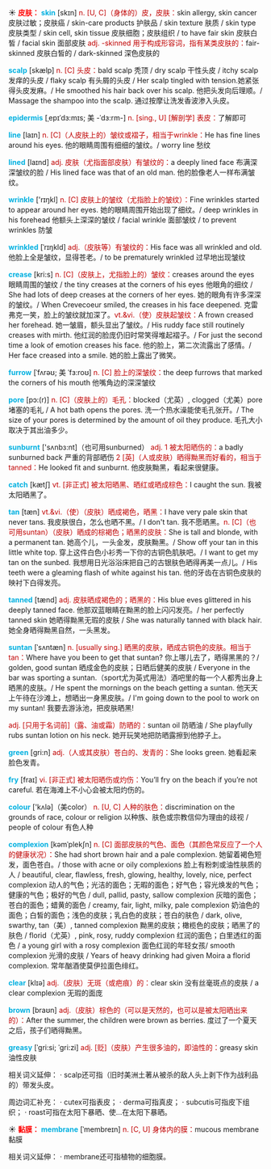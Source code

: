 ☀ <font color="red">**皮肤：**</font>
<font color="sky blue">**skin**</font> [skɪn] 
<font color="#c00000">n. [U, C]（身体的）皮，皮肤：</font>skin allergy, skin cancer 皮肤过敏；皮肤癌 / skin-care products 护肤品 / skin texture 肤质 / skin type 皮肤类型 / skin cell, skin tissue 皮肤细胞；皮肤组织 / to have fair skin 皮肤白皙 / facial skin 面部皮肤 <font color="#c00000">adj. -skinned 用于构成形容词，指有某类皮肤的：</font>fair-skinned 皮肤白皙的 / dark-skinned 深色皮肤的
     
<font color="sky blue">**scalp**</font> [skælp]
<font color="#c00000">n. [C] 头皮：</font>bald scalp 秃顶 / dry scalp 干性头皮 / itchy scalp 发痒的头皮 / flaky scalp 有头屑的头皮 / Her scalp tingled with tension.她紧张得头皮发麻。/ He smoothed his hair back over his scalp. 他把头发向后理顺。/ Massage the shampoo into the scalp. 通过按摩让洗发香波渗入头皮。

<font color="sky blue">**epidermis**</font> [ˌepɪˈdɜ:mɪs; 美 -ˈdɜ:rm-]
<font color="#c00000">n. [sing., U] [解剖学] 表皮：</font>了解即可

<font color="sky blue">**line**</font> [laɪn] 
<font color="#c00000">n. [C]（人皮肤上的）皱纹或褶子，相当于wrinkle：</font>He has fine lines around his eyes. 他的眼睛周围有细细的皱纹。/ worry line 愁纹
           
<font color="sky blue">**lined**</font> [laɪnd]
<font color="#c00000">adj. 皮肤（尤指面部皮肤）有皱纹的：</font>a deeply lined face 布满深深皱纹的脸 / His lined face was that of an old man. 他的脸像老人一样布满皱纹。

<font color="sky blue">**wrinkle**</font> ['rɪŋkl] 
<font color="#c00000">n. [C] 皮肤上的皱纹（尤指脸上的皱纹）：</font>Fine wrinkles started to appear around her eyes. 她的眼睛周围开始出现了细纹。/ deep wrinkles in his forehead 他额头上深深的皱纹 / facial wrinkle 面部皱纹 / to prevent wrinkles 防皱
       
<font color="sky blue">**wrinkled**</font> [ˈrɪŋkld]
<font color="#c00000">adj.（皮肤等）有皱纹的：</font>His face was all wrinkled and old. 他脸上全是皱纹，显得苍老。/ to be prematurely wrinkled 过早地出现皱纹

<font color="sky blue">**crease**</font> [kri:s]
<font color="#c00000">n. [C]（皮肤上，尤指脸上的）皱纹：</font>creases around the eyes 眼睛周围的皱纹 / the tiny creases at the corners of his eyes 他眼角的细纹 / She had lots of deep creases at the corners of her eyes. 她的眼角有许多深深的皱纹。/ When Crevecoeur smiled, the creases in his face deepened. 克雷弗克一笑，脸上的皱纹就加深了。<font color="#c00000">vt.&vi.（使）皮肤起皱纹：</font>A frown creased her forehead. 她一皱眉，额头显出了皱纹。/ His ruddy face still routinely creases with mirth. 他红润的脸庞仍旧时常笑得堆起褶子。/ For just the second time a look of emotion creases his face. 他的脸上，第二次流露出了感情。/ Her face creased into a smile. 她的脸上露出了微笑。
           
<font color="sky blue">**furrow**</font> [ˈfʌrəʊ; 美 ˈfɜ:roʊ]
<font color="#c00000">n. [C] 脸上的深皱纹：</font>the deep furrows that marked the corners of his mouth 他嘴角边的深深皱纹
         
<font color="sky blue">**pore**</font> [pɔ:(r)]
<font color="#c00000">n. [C]（皮肤上的）毛孔：</font>blocked（尤英）, clogged（尤美）pore 堵塞的毛礼 / A hot bath opens the pores. 洗一个热水澡能使毛孔张开。/ The size of your pores is determined by the amount of oil they produce. 毛孔大小取决于其出油多少。

<font color="sky blue">**sunburnt**</font> ['sʌnbз:nt]（也可用sunburned）
<font color="#c00000">adj. 1 被太阳晒伤的：</font>a badly sunburned back 严重的背部晒伤 <font color="#c00000">2 [英]（人或皮肤）晒得黝黑而好看的，相当于tanned：</font>He looked fit and sunburnt. 他皮肤黝黑，看起来很健康。

<font color="sky blue">**catch**</font> [kætʃ] 
<font color="#c00000">vt. [非正式] 被太阳晒黑、晒红或晒成棕色：</font>I caught the sun. 我被太阳晒黑了。
     
<font color="sky blue">**tan**</font> [tæn]
<font color="#c00000">vt.&vi.（使）（皮肤）晒成褐色，晒黑：</font>I have very pale skin that never tans. 我皮肤很白，怎么也晒不黑。/ I don't tan. 我不愿晒黑。<font color="#c00000">n. [C]（也可用suntan）（皮肤）晒成的棕褐色；晒黑的皮肤：</font>She is tall and blonde, with a permanent tan. 她高个儿，一头金发，皮肤黝黑。/ Show off your tan in this little white top. 穿上这件白色小衫秀一下你的古铜色肌肤吧。/ I want to get my tan on the sunbed. 我想用日光浴浴床把自己的古银肤色晒得再美一点儿。/ His teeth were a gleaming flash of white against his tan. 他的牙齿在古铜色皮肤的映衬下白得发亮。
           
<font color="sky blue">**tanned**</font> [tænd]
<font color="#c00000">adj. 皮肤晒成褐色的；晒黑的：</font>His blue eves glittered in his deeply tanned face. 他那双蓝眼睛在黝黑的脸上闪闪发亮。/ her perfectly tanned skin 她晒得黝黑无瑕的皮肤 / She was naturally tanned with black hair. 她全身晒得黝黑自然，一头黑发。
           
<font color="sky blue">**suntan**</font> [ˈsʌntæn]
<font color="#c00000">n. [usually sing.] 晒黑的皮肤，晒成古铜色的皮肤。相当于tan：</font>Where have you been to get that suntan? 你上哪儿去了，晒得黑黑的？/ golden, good suntan 晒成金色的皮肤；日晒后健美的皮肤 / Everyone in the bar was sporting a suntan.（sport尤为英式用法）酒吧里的每一个人都秀出身上晒黑的皮肤。/ He spent the mornings on the beach getting a suntan. 他天天上午待在沙滩上，想晒出一身黑皮肤。/ I'm going down to the pool to work on my suntan! 我要去游泳池，把皮肤晒黑!

<font color="#c00000">adj. [只用于名词前]（露、油或霜）防晒的：</font>suntan oil 防晒油 / She playfully rubs suntan lotion on his neck. 她开玩笑地把防晒露擦到他脖子上。

<font color="sky blue">**green**</font> [ɡri:n] 
<font color="#c00000">adj.（人或其皮肤）苍白的、发青的：</font>She looks green. 她看起来脸色发青。

<font color="sky blue">**fry**</font> [fraɪ] 
<font color="#c00000">vi. [非正式] 被太阳晒伤或灼伤：</font>You’ll fry on the beach if you’re not careful. 若在海滩上不小心会被太阳灼伤的。

<font color="sky blue">**colour**</font> ['kʌlə]（美color）
<font color="#c00000">n. [U, C] 人种的肤色：</font>discrimination on the grounds of race, colour or religion 以种族、肤色或宗教信仰为理由的歧视 / people of colour 有色人种
           
<font color="sky blue">**complexion**</font> [kəmˈplekʃn]
<font color="#c00000">n. [C] 面部皮肤的气色、面色（其颜色常反应了一个人的健康状况）：</font>She had short brown hair and a pale complexion. 她留着褐色短发，面色苍白。/ those with acne or oily complexions 脸上有粉刺或油性肤质的人 / beautiful, clear, flawless, fresh, glowing, healthy, lovely, nice, perfect complexion 动人的气色；光洁的面色；无暇的面色；好气色；容光焕发的气色；健康的气色；极好的气色 / dull, pallid, pasty, sallow complexion 灰暗的面色；苍白的面色；蜡黄的面色 / creamy, fair, light, milky, pale complexion 奶油色的面色；白皙的面色；浅色的皮肤；乳白色的皮肤；苍白的肤色 / dark, olive, swarthy, tan（美）, tanned complexion 黝黑的皮肤；橄榄色的皮肤；晒黑了的肤色 / florid（尤英）, pink, rosy, ruddy complexion 红润的面色；白里透红的面色 / a young girl with a rosy complexion 面色红润的年轻女孩/ smooth complexion 光滑的皮肤 / Years of heavy drinking had given Moira a florid complexion. 常年酗酒使莫伊拉面色绯红。

<font color="sky blue">**clear**</font> [klɪə] 
<font color="#c00000">adj.（皮肤）无斑（或疤痕）的：</font>clear skin 没有丝毫斑点的皮肤 / a clear complexion 无瑕的面庞

<font color="sky blue">**brown**</font> [braʊn] 
<font color="#c00000">adj.（皮肤）棕色的（可以是天然的，也可以是被太阳晒出来的）：</font>After the summer, the children were brown as berries. 度过了一个夏天之后，孩子们晒得黝黑。
           
<font color="sky blue">**greasy**</font> [ˈgri:si; ˈgri:zi]
<font color="#c00000">adj. [贬]（皮肤）产生很多油的，即油性的：</font>greasy skin 油性皮肤

相关词义延伸：
· scalp还可指（旧时美洲土著从被杀的敌人头上剥下作为战利品的）带发头皮。

周边词汇补充：
· cutex可指表皮；
· derma可指真皮；
· subcutis可指皮下组织；
· roast可指在太阳下暴晒、使…在太阳下暴晒。

☀ <font color="red">**黏膜：**</font>
<font color="sky blue">**membrane**</font> [ˈmembreɪn]
<font color="#c00000">n. [C, U] 身体内的膜：</font>mucous membrane 黏膜

相关词义延伸：
· membrane还可指植物的细胞膜。


